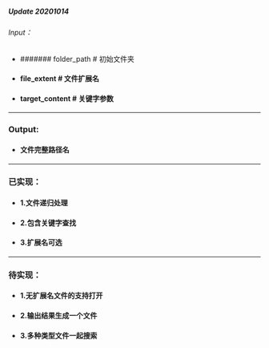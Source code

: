 ##### Update 20201014
###### Input：
* ####### folder_path # 初始文件夹
* #### file_extent # 文件扩展名
* #### target_content # 关键字参数
---
### Output:
*  #### 文件完整路径名
---
### 已实现：
* #### 1.文件递归处理
* #### 2.包含关键字查找
* #### 3.扩展名可选
---
### 待实现：
* #### 1.无扩展名文件的支持打开
* #### 2.输出结果生成一个文件
* #### 3.多种类型文件一起搜索
